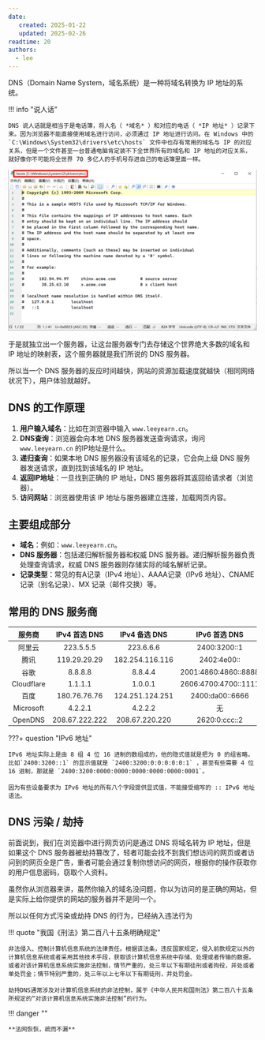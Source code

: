 ```yaml
---
date:
   created: 2025-01-22
   updated: 2025-02-26
readtime: 20
authors:
  - lee
---
```


<!-- more -->
<!-- 摘录结束 -->

DNS（Domain Name System，域名系统）是一种将域名转换为 IP 地址的系统。

!!! info "说人话"

    DNS 说人话就是相当于是电话簿，将人名（ *域名* ）和对应的电话（ *IP 地址* ）记录下来。因为浏览器不能直接使用域名进行访问，必须通过 IP 地址进行访问。在 Windows 中的 `C:\Windows\System32\drivers\etc\hosts` 文件中也存有常用的域名与 IP 的对应关系，但是一个文件甚至一台普通电脑肯定装不下全世界所有的域名和 IP 地址的对应关系，就好像你不可能将全世界 70 多亿人的手机号存进自己的电话簿里面一样。

![1.png](/images/blog/Net/DNS/1.png)

于是就独立出一个服务器，让这台服务器专门去存储这个世界绝大多数的域名和 IP 地址的映射表，这个服务器就是我们所说的 DNS 服务器。

所以当一个 DNS 服务器的反应时间越快，网站的资源加载速度就越快（相同网络状况下），用户体验就越好。

## DNS 的工作原理
1. **用户输入域名**：比如在浏览器中输入 `www.leeyearn.cn`。
2. **DNS查询**：浏览器会向本地 DNS 服务器发送查询请求，询问 `www.leeyearn.cn` 的IP地址是什么。
3. **递归查询**：如果本地 DNS 服务器没有该域名的记录，它会向上级 DNS 服务器发送请求，直到找到该域名的 IP 地址。
4. **返回IP地址**：一旦找到正确的 IP 地址，DNS 服务器将其返回给请求者（浏览器）。
5. **访问网站**：浏览器使用该 IP 地址与服务器建立连接，加载网页内容。

## 主要组成部分
- **域名**：例如：`www.leeyearn.cn`。
- **DNS 服务器**：包括递归解析服务器和权威 DNS 服务器。递归解析服务器负责处理查询请求，权威 DNS 服务器则存储实际的域名解析记录。
- **记录类型**：常见的有A记录（IPv4 地址）、AAAA记录（IPv6 地址）、CNAME记录（别名记录）、MX 记录（邮件交换）等。


## 常用的 DNS 服务商

|服务商|IPv4 首选 DNS|IPv4 备选 DNS|IPv6 首选 DNS|IPv6 备选 DNS||
|:-:|:-:|:-:|:-:|:-:|:-:|
|阿里云|223.5.5.5|223.6.6.6|2400:3200::1|2400:3200:baba::1|
|腾讯|119.29.29.29|182.254.116.116|2402:4e00::|
|谷歌|8.8.8.8|8.8.4.4|2001:4860:4860::8888|2001:4860:4860::8844|
|Cloudflare|1.1.1.1|1.0.0.1|2606:4700:4700::1111|2606:4700:4700::1001|
|百度|180.76.76.76|124.251.124.251|2400:da00::6666||
|Microsoft|4.2.2.1|4.2.2.2|无|
|OpenDNS|208.67.222.222|208.67.220.220|2620:0:ccc::2|2620:0:ccd::2|

???+ question "IPv6 地址"
    
    IPv6 地址实际上是由 8 组 4 位 16 进制的数组成的，他的隐式值就是把为 0 的组省略，比如`2400:3200::1` 的显示值就是 `2400:3200:0:0:0:0:0:1` ，甚至有些需要 4 位 16 进制，那就是 `2400:3200:0000:0000:0000:0000:0000:0001`。
    
    因为有些设备要求为 IPv6 地址的所有八个字段提供显式值，不能接受缩写的 :: IPv6 地址语法。

## DNS 污染 / 劫持
前面说到，我们在浏览器中进行网页访问是通过 DNS 将域名转为 IP 地址，但是如果这个 DNS 服务器被劫持篡改了，轻者可能会找不到我们想访问的网页或者访问到的网页全是广告，重者可能会通过复制你想访问的网页，根据你的操作获取你的用户信息密码，窃取个人资料。

虽然你从浏览器来讲，虽然你输入的域名没问题，你以为访问的是正确的网站，但是实际上给你提供的网站的服务器并不是同一个。

所以以任何方式污染或劫持 DNS 的行为，已经纳入违法行为

!!! quote "我国《刑法》第二百八十五条明确规定"

    非法侵入、控制计算机信息系统的法律责任。根据该法条，违反国家规定，侵入前款规定以外的计算机信息系统或者采用其他技术手段，获取该计算机信息系统中存储、处理或者传输的数据，或者对该计算机信息系统实施非法控制，情节严重的，处三年以下有期徒刑或者拘役，并处或者单处罚金；情节特别严重的，处三年以上七年以下有期徒刑，并处罚金。

    劫持DNS通常涉及对计算机信息系统的非法控制，属于《中华人民共和国刑法》第二百八十五条所规定的“对该计算机信息系统实施非法控制”的行为。

!!! danger ""
    
    **法网恢恢，疏而不漏**
